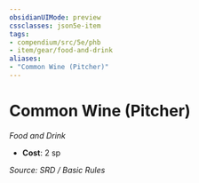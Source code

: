 ```yaml
---
obsidianUIMode: preview
cssclasses: json5e-item
tags:
- compendium/src/5e/phb
- item/gear/food-and-drink
aliases: 
- "Common Wine (Pitcher)"
---
```

# Common Wine (Pitcher)
*Food and Drink*  

- **Cost**: 2 sp

*Source: SRD / Basic Rules*